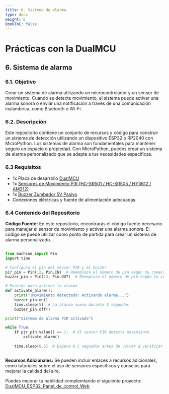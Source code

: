```yaml
---
title: 6. Sistema de alarma
type: docs
weight: 6
BookToC: false
---
```


# Prácticas con la DualMCU

## 6. Sistema de alarma
### 6.1. Objetivo
Crear un sistema de alarma utilizando un microcontrolador y un sensor de
movimiento. Cuando se detecte movimiento, el sistema puede activar una alarma sonora o enviar una
notificación a través de una comunicación inalámbrica, como Bluetooth o Wi-Fi.

### 6.2. Descripción
Este repositorio contiene un conjunto de recursos y código para construir un sistema de detección utilizando un dispositivo ESP32 o RP2040 con MicroPython. Los sistemas de alarma son fundamentales para mantener seguro un espacio o propiedad. Con MicroPython, puedes crear un sistema de alarma personalizado que se adapte a tus necesidades específicas.

### 6.3 Requisitos
+ 1x Placa de desarrollo [DualMCU](https://uelectronics.com/producto/unit-dualmcu-esp32-rp2040-tarjeta-de-desarrollo/)
+ 1x [Sensores de Movimiento PIR (HC-SR501 / HC-SR505 / HY3612 / AM312)](https://uelectronics.com/producto/sensores-de-movimiento-pir-hc-sr501-hc-sr505-hy3612-am312/)
+ 1x [Buzzer Zumbador 5V Pasivo](https://uelectronics.com/producto/buzzer-zumbador-5v-pasivo/)
+ Conexiones eléctricas y fuente de alimentación adecuadas.

### 6.4 Contenido del Repositorio
**Código Fuente:** En este repositorio, encontrarás el código fuente necesario para manejar el sensor de movimiento y activar una alarma sonora. El código se puede utilizar como punto de partida para crear un sistema de alarma personalizado.

```python
 
from machine import Pin
import time

# Configura el pin del sensor PIR y el buzzer
pir_pin = Pin(12, Pin.IN)  # Reemplaza el número de pin según tu conexión
buzzer_pin = Pin(13, Pin.OUT)  # Reemplaza el número de pin según tu conexión

# Función para activar la alarma
def activate_alarm():
    print("¡Movimiento detectado! Activando alarma...")
    buzzer_pin.on()
    time.sleep(5)  # La alarma suena durante 5 segundos
    buzzer_pin.off()

print("Sistema de alarma PIR activado")

while True:
    if pir_pin.value() == 1:  # El sensor PIR detecta movimiento
        activate_alarm()
    
    time.sleep(0.5)  # Espera 0.5 segundos antes de volver a verificar el sensor PIR



```
**Recursos Adicionales:** Se pueden incluir enlaces a recursos adicionales, como tutoriales sobre el uso de sensores específicos y consejos para mejorar la calidad del aire.


Puedes mejorar tu habilidad complemtando el siguiente proyecto: [DualMCU_ESP32_Panel_de_control_Web](https://github.com/UNIT-Electronics/DualMCU_ESP32_Panel_de_control_Web)




